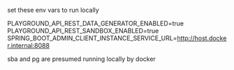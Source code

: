 set these env vars to run locally

PLAYGROUND_API_REST_DATA_GENERATOR_ENABLED=true
PLAYGROUND_API_REST_SANDBOX_ENABLED=true
SPRING_BOOT_ADMIN_CLIENT_INSTANCE_SERVICE_URL=http://host.docker.internal:8088

sba and pg are presumed running locally by docker